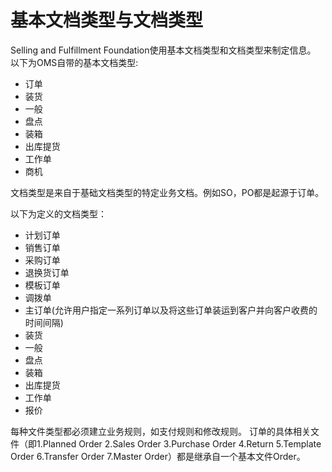 # 基本文档类型与文档类型

Selling and Fulfillment Foundation使用基本文档类型和文档类型来制定信息。
以下为OMS自带的基本文档类型:

* 订单
* 装货
* 一般
* 盘点
* 装箱
* 出库提货
* 工作单
* 商机

文档类型是来自于基础文档类型的特定业务文档。例如SO，PO都是起源于订单。

以下为定义的文档类型：

* 计划订单
* 销售订单
* 采购订单
* 退换货订单
* 模板订单
* 调拨单
* 主订单(允许用户指定一系列订单以及将这些订单装运到客户并向客户收费的时间间隔)
* 装货
* 一般
* 盘点
* 装箱
* 出库提货
* 工作单
* 报价


每种文件类型都必须建立业务规则，如支付规则和修改规则。
订单的具体相关文件（即1.Planned Order 2.Sales Order 3.Purchase Order 4.Return 5.Template Order 6.Transfer Order 7.Master Order）都是继承自一个基本文件Order。



